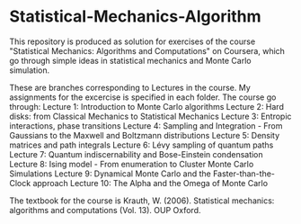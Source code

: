 # Statistical-Mechanics-Algorithm
This repository is produced as solution for exercises of the course "Statistical Mechanics: Algorithms and Computations" on Coursera, which go through simple ideas in statistical mechanics and Monte Carlo simulation.

These are branches corresponding to Lectures in the course. My assignments for the excercise is specified in each folder. The course go through:
Lecture 1: Introduction to Monte Carlo algorithms
Lecture 2: Hard disks: from Classical Mechanics to Statistical Mechanics
Lecture 3: Entropic interactions, phase transitions
Lecture 4: Sampling and Integration - From Gaussians to the Maxwell and Boltzmann distributions
Lecture 5: Density matrices and path integrals
Lecture 6: Lévy sampling of quantum paths
Lecture 7: Quantum indiscernability and Bose-Einstein condensation
Lecture 8: Ising model - From enumeration to Cluster Monte Carlo Simulations
Lecture 9: Dynamical Monte Carlo and the Faster-than-the-Clock approach
Lecture 10: The Alpha and the Omega of Monte Carlo

The textbook for the course is Krauth, W. (2006). Statistical mechanics: algorithms and computations (Vol. 13). OUP Oxford.
